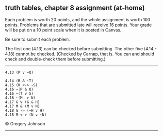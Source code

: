 ## truth tables, chapter 8 assignment (at-home)

Each problem is worth 20 points, and the whole assignment is worth 100 points. Problems that are submitted late will receive 16 points. Your grade will be put on a 10 point scale when it is posted in Canvas.

Be sure to submit each problem. 

The first one (4.13) can be checked before submitting. The other five (4.14 - 4.18) cannot be checked. (Checked by Carnap, that is. You can and should check and double-check them before submitting.)

---

~~~{.TruthTable .Simple system="magnusSL" options="nocounterexample" points="85" late-credit="65"}
4.13 (P v ~Q)
~~~

~~~{.TruthTable .Simple system="magnusSL" options="nocounterexample nocheck exam" points="3" late-credit="2"}
4.14 (R & ~T)
4.15 (R <-> ~S)
4.16 ~(P & Q)
4.16 ~(T v S)
4.16 ~(M -> N)
4.17 G v (G & H)
4.17 M & (M v N)
4.18 G -> (~H v H)
4.18 M <-> (N v ~N)
~~~

<p>&copy; <script>document.write(new Date().getFullYear())</script> Gregory Johnson</p>

---
